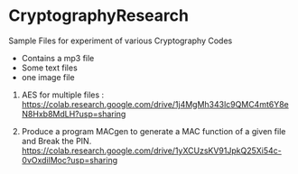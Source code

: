 # CryptographyResearch
Sample Files for experiment of various Cryptography Codes
- Contains a mp3 file
- Some text files
- one image file

1. AES for multiple files : 
https://colab.research.google.com/drive/1j4MgMh343lc9QMC4mt6Y8eN8Hxb8MdLH?usp=sharing

2. Produce a program MACgen to generate a MAC function of a given file and Break the PIN.
https://colab.research.google.com/drive/1yXCUzsKV91JpkQ25Xi54c-0vOxdilMoc?usp=sharing

